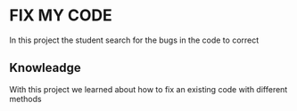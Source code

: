 # FIX MY CODE

In this project the student search for the bugs in the code to correct

## Knowleadge

With this project we learned about how to fix an existing code with different methods